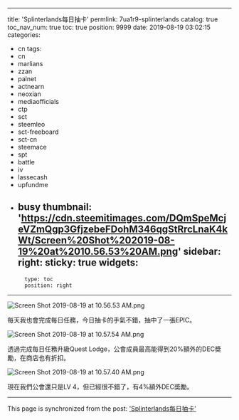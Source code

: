 
---
title: 'Splinterlands每日抽卡'
permlink: 7ua1r9-splinterlands
catalog: true
toc_nav_num: true
toc: true
position: 9999
date: 2019-08-19 03:02:15
categories:
- cn
tags:
- cn
- marlians
- zzan
- palnet
- actnearn
- neoxian
- mediaofficials
- ctp
- sct
- steemleo
- sct-freeboard
- sct-cn
- steemace
- spt
- battle
- iv
- lassecash
- upfundme
- busy
thumbnail: 'https://cdn.steemitimages.com/DQmSpeMcjeVZmQgp3GfjzebeFDohM346qgStRrcLnaK4kWt/Screen%20Shot%202019-08-19%20at%2010.56.53%20AM.png'
sidebar:
    right:
        sticky: true
widgets:
    -
        type: toc
        position: right
---


![Screen Shot 2019-08-19 at 10.56.53 AM.png](https://cdn.steemitimages.com/DQmSpeMcjeVZmQgp3GfjzebeFDohM346qgStRrcLnaK4kWt/Screen%20Shot%202019-08-19%20at%2010.56.53%20AM.png)

每天我也會完成每日任務，今日抽卡的手氣不錯，抽中了一張EPIC。

![Screen Shot 2019-08-19 at 10.57.54 AM.png](https://cdn.steemitimages.com/DQmUxC9s9q6KURUQDVkawv1BgFG2iLbVLi1xnkponHdt2Nw/Screen%20Shot%202019-08-19%20at%2010.57.54%20AM.png)

透過完成每日任務升級Quest Lodge，公會成員最高能得到20%額外的DEC奬勵，在商店也有折扣。

![Screen Shot 2019-08-19 at 10.57.40 AM.png](https://cdn.steemitimages.com/DQmTQB6BXu1usrzr9kAFcgug6CQyr14Ggo7NiyoUzTfetxP/Screen%20Shot%202019-08-19%20at%2010.57.40%20AM.png)

現在我們公會還只是LV 4，但已經很不錯了，有4%額外DEC奬勵。

- - -

This page is synchronized from the post: ['Splinterlands每日抽卡'](https://steemit.com/@htliao/7ua1r9-splinterlands)
